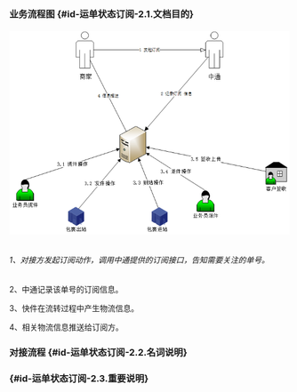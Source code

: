 ### 业务流程图 {#id-运单状态订阅-2.1.文档目的}

###### ![](/assets/import.png)

###### 1、对接方发起订阅动作，调用中通提供的订阅接口，告知需要关注的单号。

2、中通记录该单号的订阅信息。

3、快件在流转过程中产生物流信息。

4、相关物流信息推送给订阅方。

### 对接流程 {#id-运单状态订阅-2.2.名词说明}

###  {#id-运单状态订阅-2.3.重要说明}



